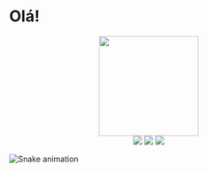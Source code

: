 # Olá!
  
  
<div align="center">
  <a href="https://www.linkedin.com/in/camilashimizu/">
  <img height="180em" src="https://github-readme-stats.vercel.app/api?username=milashimizu&show_icons=true&theme=slateorange&include_all_commits=true&count_private=true"/>
</div>

<div align="center">
  <a href="https://instagram.com/shimizu.mii" target="_blank"><img src="https://img.shields.io/badge/-Instagram-%23E4405F?style=for-the-badge&logo=instagram&logoColor=white" target="_blank"></a>
  <a href = "mailto:shimizu.miii@gmail.com"><img src="https://img.shields.io/badge/-Gmail-%23333?style=for-the-badge&logo=gmail&logoColor=white" target="_blank"></a>
  <a href="https://www.linkedin.com/in/camilashimizu/" target="_blank"><img src="https://img.shields.io/badge/-LinkedIn-%230077B5?style=for-the-badge&logo=linkedin&logoColor=white" target="_blank"></a> 
   
</div>

![Snake animation](https://github.com/milashimizu/rafaballerini/blob/output/github-contribution-grid-snake.svg)
